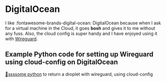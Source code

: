 # DigitalOcean

I like :fontawesome-brands-digital-ocean: DigitalOcean because when I ask for a virtual machine in the Cloud, it goes __bosh__ and gives it to me without any fuss. Also, the cloud config is super handy and I have enjoyed using it with [Wireguard](/rtfm/network/wireguard.html).

## Example Python code for setting up Wireguard using cloud-config on DigitalOcean  

[:snake:ssssome python](https://gist.github.com/danslinky/8f544dc88e08675acd2d1a780bec303e#file-do-py) to return a droplet with wireguard, using cloud-config

<script src="https://gist.github.com/danslinky/8f544dc88e08675acd2d1a780bec303e.js"></script>